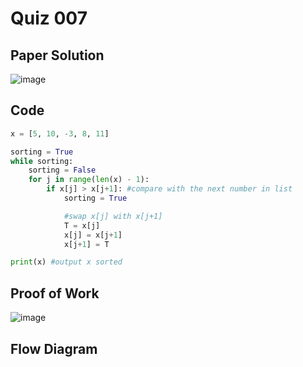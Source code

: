 # Quiz 007

## Paper Solution
![image](https://github.com/user-attachments/assets/b72ddc17-cb8c-4885-9c8e-db995e1527e4)

## Code
```.py
x = [5, 10, -3, 8, 11]

sorting = True
while sorting:
    sorting = False
    for j in range(len(x) - 1):
        if x[j] > x[j+1]: #compare with the next number in list
            sorting = True

            #swap x[j] with x[j+1]
            T = x[j]
            x[j] = x[j+1]
            x[j+1] = T

print(x) #output x sorted
```

## Proof of Work
![image](https://github.com/user-attachments/assets/ac4c22a0-4080-41db-b5c5-412590c95b03)


## Flow Diagram
